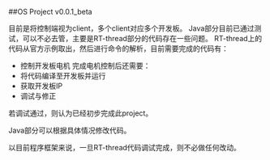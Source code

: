 
##OS Project
v0.0.1_beta

目前是将控制端视为client，多个client对应多个开发板。
Java部分目前已通过测试，可以不必去管，主要是RT-thread部分的代码存在一些问题。
RT-thread上的代码从官方示例取出，然后进行命令的解析，目前需要完成的代码有：
- 控制开发板电机
完成电机控制后还需要：
- 将代码编译至开发板并运行
- 获取开发板IP
- 调试与修正

若调试通过，则认为已经初步完成此project。

Java部分可以根据具体情况修改代码。

以目前程序框架来说，一旦RT-thread代码调试完成，则不必做任何改动。
